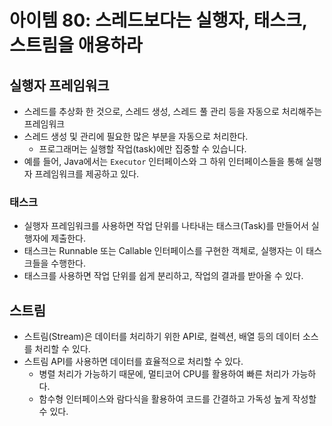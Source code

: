 # 아이템 80: 스레드보다는 실행자, 태스크, 스트림을 애용하라

## 실행자 프레임워크

- 스레드를 추상화 한 것으로, 스레드 생성, 스레드 풀 관리 등을 자동으로 처리해주는 프레임워크
- 스레드 생성 및 관리에 필요한 많은 부분을 자동으로 처리한다.
  - 프로그래머는 실행할 작업(task)에만 집중할 수 있습니다.
- 예를 들어, Java에서는 `Executor` 인터페이스와 그 하위 인터페이스들을 통해 실행자 프레임워크를 제공하고 있다.

### 태스크

- 실행자 프레임워크를 사용하면 작업 단위를 나타내는 태스크(Task)를 만들어서 실행자에 제출한다.
- 태스크는 Runnable 또는 Callable 인터페이스를 구현한 객체로, 실행자는 이 태스크들을 수행한다.
- 태스크를 사용하면 작업 단위를 쉽게 분리하고, 작업의 결과를 받아올 수 있다.

## 스트림

- 스트림(Stream)은 데이터를 처리하기 위한 API로, 컬렉션, 배열 등의 데이터 소스를 처리할 수 있다.
- 스트림 API를 사용하면 데이터를 효율적으로 처리할 수 있다.
  - 병렬 처리가 가능하기 때문에, 멀티코어 CPU를 활용하여 빠른 처리가 가능하다.
  - 함수형 인터페이스와 람다식을 활용하여 코드를 간결하고 가독성 높게 작성할 수 있다.

